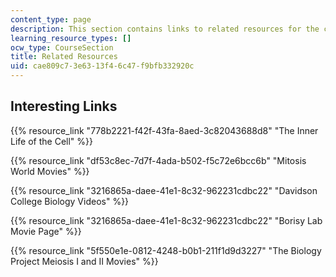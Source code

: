 ```yaml
---
content_type: page
description: This section contains links to related resources for the course.
learning_resource_types: []
ocw_type: CourseSection
title: Related Resources
uid: cae809c7-3e63-13f4-6c47-f9bfb332920c
---
```


Interesting Links
-----------------

{{% resource_link "778b2221-f42f-43fa-8aed-3c82043688d8" "The Inner Life of the Cell" %}}

{{% resource_link "df53c8ec-7d7f-4ada-b502-f5c72e6bcc6b" "Mitosis World Movies" %}}

{{% resource_link "3216865a-daee-41e1-8c32-962231cdbc22" "Davidson College Biology Videos" %}}

{{% resource_link "3216865a-daee-41e1-8c32-962231cdbc22" "Borisy Lab Movie Page" %}}

{{% resource_link "5f550e1e-0812-4248-b0b1-211f1d9d3227" "The Biology Project Meiosis I and II Movies" %}}